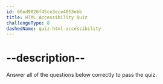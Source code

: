 ```yaml
---
id: 66ed9026f45ce3ece4053ebb
title: HTML Accessibility Quiz
challengeType: 8
dashedName: quiz-html-accessibility
---
```


# --description--

Answer all of the questions below correctly to pass the quiz.

